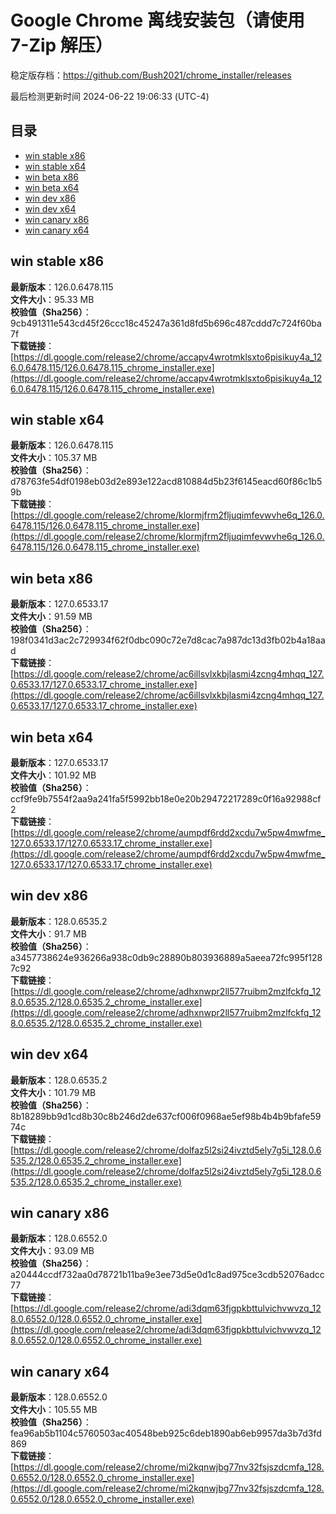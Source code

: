 # Google Chrome 离线安装包（请使用 7-Zip 解压）
稳定版存档：<https://github.com/Bush2021/chrome_installer/releases>

最后检测更新时间
2024-06-22 19:06:33 (UTC-4)


## 目录
* [win stable x86](https://github.com/Bush2021/chrome_installer?tab=readme-ov-file#win-stable-x86)
* [win stable x64](https://github.com/Bush2021/chrome_installer?tab=readme-ov-file#win-stable-x64)
* [win beta x86](https://github.com/Bush2021/chrome_installer?tab=readme-ov-file#win-beta-x86)
* [win beta x64](https://github.com/Bush2021/chrome_installer?tab=readme-ov-file#win-beta-x64)
* [win dev x86](https://github.com/Bush2021/chrome_installer?tab=readme-ov-file#win-dev-x86)
* [win dev x64](https://github.com/Bush2021/chrome_installer?tab=readme-ov-file#win-dev-x64)
* [win canary x86](https://github.com/Bush2021/chrome_installer?tab=readme-ov-file#win-canary-x86)
* [win canary x64](https://github.com/Bush2021/chrome_installer?tab=readme-ov-file#win-canary-x64)

## win stable x86
**最新版本**：126.0.6478.115  
**文件大小**：95.33 MB  
**校验值（Sha256）**：9cb491311e543cd45f26ccc18c45247a361d8fd5b696c487cddd7c724f60ba7f  
**下载链接**：[https://dl.google.com/release2/chrome/accapv4wrotmklsxto6pisikuy4a_126.0.6478.115/126.0.6478.115_chrome_installer.exe](https://dl.google.com/release2/chrome/accapv4wrotmklsxto6pisikuy4a_126.0.6478.115/126.0.6478.115_chrome_installer.exe)  

## win stable x64
**最新版本**：126.0.6478.115  
**文件大小**：105.37 MB  
**校验值（Sha256）**：d78763fe54df0198eb03d2e893e122acd810884d5b23f6145eacd60f86c1b59b  
**下载链接**：[https://dl.google.com/release2/chrome/klormjfrm2fljuqimfevwvhe6q_126.0.6478.115/126.0.6478.115_chrome_installer.exe](https://dl.google.com/release2/chrome/klormjfrm2fljuqimfevwvhe6q_126.0.6478.115/126.0.6478.115_chrome_installer.exe)  

## win beta x86
**最新版本**：127.0.6533.17  
**文件大小**：91.59 MB  
**校验值（Sha256）**：198f0341d3ac2c729934f62f0dbc090c72e7d8cac7a987dc13d3fb02b4a18aad  
**下载链接**：[https://dl.google.com/release2/chrome/ac6illsvlxkbjlasmi4zcng4mhqq_127.0.6533.17/127.0.6533.17_chrome_installer.exe](https://dl.google.com/release2/chrome/ac6illsvlxkbjlasmi4zcng4mhqq_127.0.6533.17/127.0.6533.17_chrome_installer.exe)  

## win beta x64
**最新版本**：127.0.6533.17  
**文件大小**：101.92 MB  
**校验值（Sha256）**：ccf9fe9b7554f2aa9a241fa5f5992bb18e0e20b29472217289c0f16a92988cf2  
**下载链接**：[https://dl.google.com/release2/chrome/aumpdf6rdd2xcdu7w5pw4mwfme_127.0.6533.17/127.0.6533.17_chrome_installer.exe](https://dl.google.com/release2/chrome/aumpdf6rdd2xcdu7w5pw4mwfme_127.0.6533.17/127.0.6533.17_chrome_installer.exe)  

## win dev x86
**最新版本**：128.0.6535.2  
**文件大小**：91.7 MB  
**校验值（Sha256）**：a3457738624e936266a938c0db9c28890b803936889a5aeea72fc995f1287c92  
**下载链接**：[https://dl.google.com/release2/chrome/adhxnwpr2ll577ruibm2mzlfckfq_128.0.6535.2/128.0.6535.2_chrome_installer.exe](https://dl.google.com/release2/chrome/adhxnwpr2ll577ruibm2mzlfckfq_128.0.6535.2/128.0.6535.2_chrome_installer.exe)  

## win dev x64
**最新版本**：128.0.6535.2  
**文件大小**：101.79 MB  
**校验值（Sha256）**：8b18289bb9d1cd8b30c8b246d2de637cf006f0968ae5ef98b4b4b9bfafe5974c  
**下载链接**：[https://dl.google.com/release2/chrome/dolfaz5l2si24ivztd5ely7g5i_128.0.6535.2/128.0.6535.2_chrome_installer.exe](https://dl.google.com/release2/chrome/dolfaz5l2si24ivztd5ely7g5i_128.0.6535.2/128.0.6535.2_chrome_installer.exe)  

## win canary x86
**最新版本**：128.0.6552.0  
**文件大小**：93.09 MB  
**校验值（Sha256）**：a20444ccdf732aa0d78721b11ba9e3ee73d5e0d1c8ad975ce3cdb52076adcc77  
**下载链接**：[https://dl.google.com/release2/chrome/adi3dqm63fjgpkbttulvichvwvzq_128.0.6552.0/128.0.6552.0_chrome_installer.exe](https://dl.google.com/release2/chrome/adi3dqm63fjgpkbttulvichvwvzq_128.0.6552.0/128.0.6552.0_chrome_installer.exe)  

## win canary x64
**最新版本**：128.0.6552.0  
**文件大小**：105.55 MB  
**校验值（Sha256）**：fea96ab5b1104c5760503ac40548beb925c6deb1890ab6eb9957da3b7d3fd869  
**下载链接**：[https://dl.google.com/release2/chrome/mi2kqnwjbg77nv32fsjszdcmfa_128.0.6552.0/128.0.6552.0_chrome_installer.exe](https://dl.google.com/release2/chrome/mi2kqnwjbg77nv32fsjszdcmfa_128.0.6552.0/128.0.6552.0_chrome_installer.exe)  

